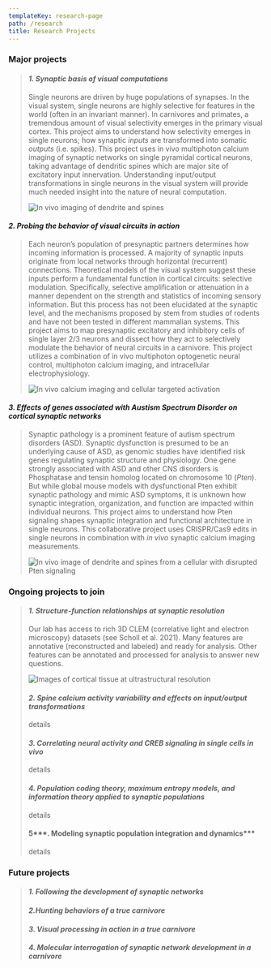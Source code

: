 ```yaml
---
templateKey: research-page
path: /research
title: Research Projects
---
```

<!--StartFragment-->

### Major projects

> #### ***1. Synaptic basis of visual computations***
>
> Single neurons are driven by huge populations of synapses. In the visual system, single neurons are highly selective for features in the world (often in an invariant manner). In carnivores and primates, a tremendous amount of visual selectivity emerges in the primary visual cortex. This project aims to understand how selectivity emerges in single neurons; how synaptic *inputs* are transformed into somatic *outputs* (i.e. spikes). This project uses in vivo multiphoton calcium imaging of synaptic networks on single pyramidal cortical neurons, taking advantage of dendritic spines which are major site of excitatory input innervation. Understanding input/output transformations in single neurons in the visual system will provide much needed insight into the nature of neural computation.
>
> ![In vivo imaging of dendrite and spines](/img/1.gif)

#### ***2. Probing the behavior of visual circuits in action***

> Each neuron’s population of presynaptic partners determines how incoming information is processed. A majority of synaptic inputs originate from local networks through horizontal (recurrent) connections. Theoretical models of the visual system suggest these inputs perform a fundamental function in cortical circuits: selective modulation. Specifically, selective amplification or attenuation in a manner dependent on the strength and statistics of incoming sensory information. But this process has not been elucidated at the synaptic level, and the mechanisms proposed by stem from studies of rodents and have not been tested in different mammalian systems. This project aims to map presynaptic excitatory and inhibitory cells of single layer 2/3 neurons and dissect how they act to selectively modulate the behavior of neural circuits in a carnivore. This project utilizes a combination of in vivo multiphoton optogenetic neural control, multiphoton calcium imaging, and intracellular electrophysiology.
>
> ![In vivo calcium imaging and cellular targeted activation](/img/2.gif)

#### ***3. Effects of genes associated with Austism Spectrum Disorder on cortical synaptic networks***

> Synaptic pathology is a prominent feature of autism spectrum disorders (ASD). Synaptic dysfunction is presumed to be an underlying cause of ASD, as genomic studies have identified risk genes regulating synaptic structure and physiology. One gene strongly associated with ASD and other CNS disorders is Phosphatase and tensin homolog located on chromosome 10 (*Pten*). But while global mouse models with dysfunctional Pten exhibit synaptic pathology and mimic ASD symptoms, it is unknown how synaptic integration, organization, and function are impacted within individual neurons. This project aims to understand how Pten signaling shapes synaptic integration and functional architecture in single neurons. This collaborative project uses CRISPR/Cas9 edits in single neurons in combination with *in vivo* synaptic calcium imaging measurements.
>
> ![In vivo image of dendrite and spines from a cellular with disrupted Pten signaling](/img/3.png)

### Ongoing projects to join

> #### ***1. Structure-function relationships at synaptic resolution***
>
> Our lab has access to rich 3D CLEM (correlative light and electron microscopy) datasets (see Scholl et al. 2021). Many features are annotative (reconstructed and labeled) and ready for analysis. Other features can be annotated and processed for analysis to answer new questions. 
>
> ![Images of cortical tissue at ultrastructural resolution](/img/ferretsbem.gif)
>
> #### ***2. Spine calcium activity variability and effects on input/output transformations***
>
> details
>
> #### ***3. Correlating neural activity and CREB signaling in single cells in vivo***
>
> details
>
> #### ***4. Population coding theory, maximum entropy models, and information theory applied to synaptic populations***
>
> details
>
> #### 5***. Modeling synaptic population integration and dynamics***
>
> details

### Future projects

> #### ***1. Following the development of synaptic networks***
>
> #### ***2.Hunting behaviors of a true carnivore***
>
> #### ***3. Visual processing in action in a true carnivore***
>
> #### ***4. Molecular interrogation of synaptic network development in a carnivore***